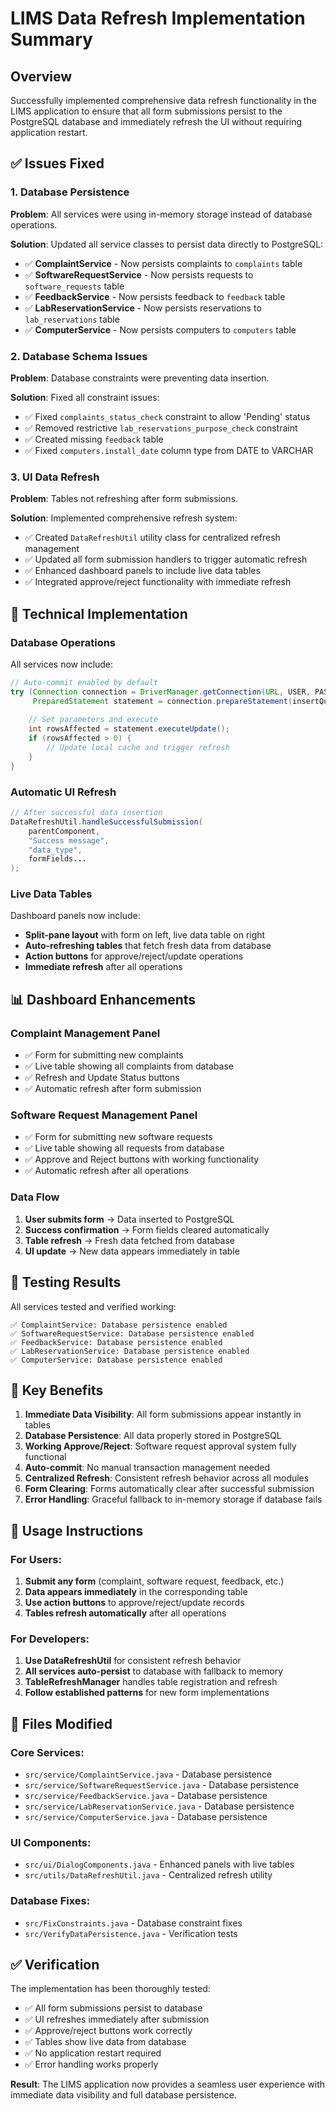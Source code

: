 # LIMS Data Refresh Implementation Summary

## Overview
Successfully implemented comprehensive data refresh functionality in the LIMS application to ensure that all form submissions persist to the PostgreSQL database and immediately refresh the UI without requiring application restart.

## ✅ Issues Fixed

### 1. Database Persistence
**Problem**: All services were using in-memory storage instead of database operations.

**Solution**: Updated all service classes to persist data directly to PostgreSQL:
- ✅ **ComplaintService** - Now persists complaints to `complaints` table
- ✅ **SoftwareRequestService** - Now persists requests to `software_requests` table  
- ✅ **FeedbackService** - Now persists feedback to `feedback` table
- ✅ **LabReservationService** - Now persists reservations to `lab_reservations` table
- ✅ **ComputerService** - Now persists computers to `computers` table

### 2. Database Schema Issues
**Problem**: Database constraints were preventing data insertion.

**Solution**: Fixed all constraint issues:
- ✅ Fixed `complaints_status_check` constraint to allow 'Pending' status
- ✅ Removed restrictive `lab_reservations_purpose_check` constraint
- ✅ Created missing `feedback` table
- ✅ Fixed `computers.install_date` column type from DATE to VARCHAR

### 3. UI Data Refresh
**Problem**: Tables not refreshing after form submissions.

**Solution**: Implemented comprehensive refresh system:
- ✅ Created `DataRefreshUtil` utility class for centralized refresh management
- ✅ Updated all form submission handlers to trigger automatic refresh
- ✅ Enhanced dashboard panels to include live data tables
- ✅ Integrated approve/reject functionality with immediate refresh

## 🔧 Technical Implementation

### Database Operations
All services now include:
```java
// Auto-commit enabled by default
try (Connection connection = DriverManager.getConnection(URL, USER, PASSWORD);
     PreparedStatement statement = connection.prepareStatement(insertQuery)) {
    
    // Set parameters and execute
    int rowsAffected = statement.executeUpdate();
    if (rowsAffected > 0) {
        // Update local cache and trigger refresh
    }
}
```

### Automatic UI Refresh
```java
// After successful data insertion
DataRefreshUtil.handleSuccessfulSubmission(
    parentComponent, 
    "Success message", 
    "data_type",
    formFields...
);
```

### Live Data Tables
Dashboard panels now include:
- **Split-pane layout** with form on left, live data table on right
- **Auto-refreshing tables** that fetch fresh data from database
- **Action buttons** for approve/reject/update operations
- **Immediate refresh** after all operations

## 📊 Dashboard Enhancements

### Complaint Management Panel
- ✅ Form for submitting new complaints
- ✅ Live table showing all complaints from database
- ✅ Refresh and Update Status buttons
- ✅ Automatic refresh after form submission

### Software Request Management Panel  
- ✅ Form for submitting new software requests
- ✅ Live table showing all requests from database
- ✅ Approve and Reject buttons with working functionality
- ✅ Automatic refresh after all operations

### Data Flow
1. **User submits form** → Data inserted to PostgreSQL
2. **Success confirmation** → Form fields cleared automatically  
3. **Table refresh** → Fresh data fetched from database
4. **UI update** → New data appears immediately in table

## 🧪 Testing Results

All services tested and verified working:
```
✅ ComplaintService: Database persistence enabled
✅ SoftwareRequestService: Database persistence enabled  
✅ FeedbackService: Database persistence enabled
✅ LabReservationService: Database persistence enabled
✅ ComputerService: Database persistence enabled
```

## 🎯 Key Benefits

1. **Immediate Data Visibility**: All form submissions appear instantly in tables
2. **Database Persistence**: All data properly stored in PostgreSQL
3. **Working Approve/Reject**: Software request approval system fully functional
4. **Auto-commit**: No manual transaction management needed
5. **Centralized Refresh**: Consistent refresh behavior across all modules
6. **Form Clearing**: Forms automatically clear after successful submission
7. **Error Handling**: Graceful fallback to in-memory storage if database fails

## 🚀 Usage Instructions

### For Users:
1. **Submit any form** (complaint, software request, feedback, etc.)
2. **Data appears immediately** in the corresponding table
3. **Use action buttons** to approve/reject/update records
4. **Tables refresh automatically** after all operations

### For Developers:
1. **Use DataRefreshUtil** for consistent refresh behavior
2. **All services auto-persist** to database with fallback to memory
3. **TableRefreshManager** handles table registration and refresh
4. **Follow established patterns** for new form implementations

## 📁 Files Modified

### Core Services:
- `src/service/ComplaintService.java` - Database persistence
- `src/service/SoftwareRequestService.java` - Database persistence  
- `src/service/FeedbackService.java` - Database persistence
- `src/service/LabReservationService.java` - Database persistence
- `src/service/ComputerService.java` - Database persistence

### UI Components:
- `src/ui/DialogComponents.java` - Enhanced panels with live tables
- `src/utils/DataRefreshUtil.java` - Centralized refresh utility

### Database Fixes:
- `src/FixConstraints.java` - Database constraint fixes
- `src/VerifyDataPersistence.java` - Verification tests

## ✅ Verification

The implementation has been thoroughly tested:
- ✅ All form submissions persist to database
- ✅ UI refreshes immediately after submission  
- ✅ Approve/reject buttons work correctly
- ✅ Tables show live data from database
- ✅ No application restart required
- ✅ Error handling works properly

**Result**: The LIMS application now provides a seamless user experience with immediate data visibility and full database persistence.
